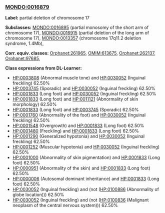 
### [MONDO:0016879](http://purl.obolibrary.org/obo/MONDO_0016879)
**Label:** partial deletion of chromosome 17

**Subclasses:** [MONDO:0016895](http://purl.obolibrary.org/obo/MONDO_0016895) (partial monosomy of the short arm of chromosome 17), [MONDO:0016915](http://purl.obolibrary.org/obo/MONDO_0016915) (partial deletion of the long arm of chromosome 17), [MONDO:0013357](http://purl.obolibrary.org/obo/MONDO_0013357) (chromosome 17q11.2 deletion syndrome, 1.4Mb), 

**Corr. equiv. classes:** [Orphanet:261965](http://www.orpha.net/ORDO/Orphanet_261965), [OMIM:613675](http://purl.obolibrary.org/obo/OMIM_613675), [Orphanet:262137](http://www.orpha.net/ORDO/Orphanet_262137), [Orphanet:97685](http://www.orpha.net/ORDO/Orphanet_97685), 

**Class expressions from DL-Learner:**

- [HP:0003808](http://purl.obolibrary.org/obo/HP_0003808) (Abnormal muscle tone) and [HP:0030052](http://purl.obolibrary.org/obo/HP_0030052) (Inguinal freckling) 62.50%
- [HP:0003745](http://purl.obolibrary.org/obo/HP_0003745) (Sporadic) and [HP:0030052](http://purl.obolibrary.org/obo/HP_0030052) (Inguinal freckling) 62.50%
- [HP:0001833](http://purl.obolibrary.org/obo/HP_0001833) (Long foot) and [HP:0030052](http://purl.obolibrary.org/obo/HP_0030052) (Inguinal freckling) 62.50%
- [HP:0001833](http://purl.obolibrary.org/obo/HP_0001833) (Long foot) and [HP:0011121](http://purl.obolibrary.org/obo/HP_0011121) (Abnormality of skin morphology) 62.50%
- [HP:0001833](http://purl.obolibrary.org/obo/HP_0001833) (Long foot) and [HP:0003745](http://purl.obolibrary.org/obo/HP_0003745) (Sporadic) 62.50%
- [HP:0001760](http://purl.obolibrary.org/obo/HP_0001760) (Abnormality of the foot) and [HP:0030052](http://purl.obolibrary.org/obo/HP_0030052) (Inguinal freckling) 62.50%
- [HP:0001548](http://purl.obolibrary.org/obo/HP_0001548) (Overgrowth) and [HP:0001833](http://purl.obolibrary.org/obo/HP_0001833) (Long foot) 62.50%
- [HP:0001480](http://purl.obolibrary.org/obo/HP_0001480) (Freckling) and [HP:0001833](http://purl.obolibrary.org/obo/HP_0001833) (Long foot) 62.50%
- [HP:0001290](http://purl.obolibrary.org/obo/HP_0001290) (Generalized hypotonia) and [HP:0030052](http://purl.obolibrary.org/obo/HP_0030052) (Inguinal freckling) 62.50%
- [HP:0001252](http://purl.obolibrary.org/obo/HP_0001252) (Muscular hypotonia) and [HP:0030052](http://purl.obolibrary.org/obo/HP_0030052) (Inguinal freckling) 62.50%
- [HP:0001000](http://purl.obolibrary.org/obo/HP_0001000) (Abnormality of skin pigmentation) and [HP:0001833](http://purl.obolibrary.org/obo/HP_0001833) (Long foot) 62.50%
- [HP:0000951](http://purl.obolibrary.org/obo/HP_0000951) (Abnormality of the skin) and [HP:0001833](http://purl.obolibrary.org/obo/HP_0001833) (Long foot) 62.50%
- [HP:0000006](http://purl.obolibrary.org/obo/HP_0000006) (Autosomal dominant inheritance) and [HP:0001833](http://purl.obolibrary.org/obo/HP_0001833) (Long foot) 62.50%
- [HP:0030052](http://purl.obolibrary.org/obo/HP_0030052) (Inguinal freckling) and (not ([HP:0100886](http://purl.obolibrary.org/obo/HP_0100886) (Abnormality of globe location))) 62.50%
- [HP:0030052](http://purl.obolibrary.org/obo/HP_0030052) (Inguinal freckling) and (not ([HP:0100836](http://purl.obolibrary.org/obo/HP_0100836) (Malignant neoplasm of the central nervous system))) 62.50%


